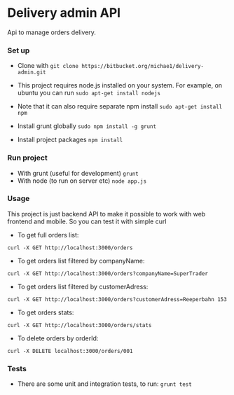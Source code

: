 # Delivery admin API #

Api to manage orders delivery.

### Set up ###

* Clone with `git clone https://bitbucket.org/michae1/delivery-admin.git`

* This project requires node.js installed on your system. For example, on ubuntu you can run
`sudo apt-get install nodejs`

* Note that it can also require separate npm install 
`sudo apt-get install npm`

* Install grunt globally
`sudo npm install -g grunt`

* Install project packages
`npm install`

### Run project ###

* With grunt (useful for development)
`grunt`
* With node (to run on server etc)
`node app.js`

### Usage ###
This project is just backend API to make it possible to work with web frontend and mobile. So you can test it with simple curl

* To get full orders list:

`curl -X GET http://localhost:3000/orders`

* To get orders list filtered by companyName:

`curl -X GET http://localhost:3000/orders?companyName=SuperTrader`

* To get orders list filtered by customerAdress:

`curl -X GET http://localhost:3000/orders?customerAdress=Reeperbahn 153`

* To get orders stats:

`curl -X GET http://localhost:3000/orders/stats`

* To delete orders by orderId:

`curl -X DELETE localhost:3000/orders/001`

### Tests ###

* There are some unit and integration tests, to run:
`grunt test`